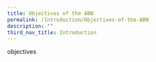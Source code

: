 ```yaml
---
title: Objectives of the ABN
permalink: /Introduction/Objectives-of-the-ABN
description: ""
third_nav_title: Introduction
---
```




objectives